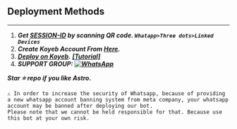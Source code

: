 
## Deployment Methods
---
1. ***Get [SESSION-ID](https://astro-qr.herokuapp.com/) by scanning QR code. `Whatapp>Three dots>Linked Devices`***
3. ***Create Koyeb Account From [Here](https://app.koyeb.com/auth/signin).***
4. ***[Deploy on Koyeb](https://tinyurl.com/deployv6koyeb).*** ***[[Tutorial]](https://youtu.be/-gkhE0byFEs)***
5. ***SUPPORT GROUP: <a href="https://chat.whatsapp.com/FfGKEgaNAg9CE10iPWUq75"><img alt="WhatsApp" src="https://camo.githubusercontent.com/2157131829ac512183ee8f8b6c6f803688a4cc66a2e686602844e80478401a7c/68747470733a2f2f696d672e736869656c64732e696f2f62616467652f4a6f696e2047726f75702d3235443336363f7374796c653d666f722d7468652d6261646765266c6f676f3d7768617473617070266c6f676f436f6c6f723d7768697465"/></a>***

***Star ⭐ repo if you like Astro.***

    ⚠️ In order to increase the security of Whatsapp, because of providing a new whatsapp account banning system from meta company, your whatsapp account may be banned after deploying our bot.
    Please note that we cannot be held responsible for that. Because use this bot at your own risk.
